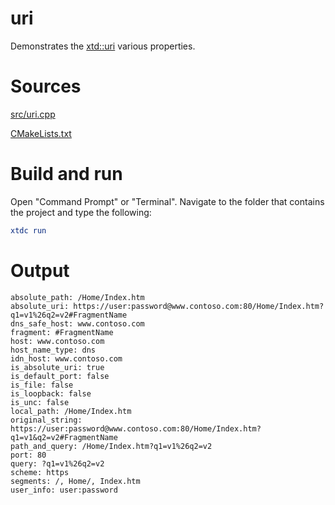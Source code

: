 # uri

Demonstrates the [xtd::uri](https://gammasoft71.github.io/xtd/reference_guides/latest/classxtd_1_1uri.html) various properties.

# Sources

[src/uri.cpp](src/uri.cpp)

[CMakeLists.txt](CMakeLists.txt)

# Build and run

Open "Command Prompt" or "Terminal". Navigate to the folder that contains the project and type the following:

```cmake
xtdc run
```

# Output

```
absolute_path: /Home/Index.htm
absolute_uri: https://user:password@www.contoso.com:80/Home/Index.htm?q1=v1%26q2=v2#FragmentName
dns_safe_host: www.contoso.com
fragment: #FragmentName
host: www.contoso.com
host_name_type: dns
idn_host: www.contoso.com
is_absolute_uri: true
is_default_port: false
is_file: false
is_loopback: false
is_unc: false
local_path: /Home/Index.htm
original_string: https://user:password@www.contoso.com:80/Home/Index.htm?q1=v1&q2=v2#FragmentName
path_and_query: /Home/Index.htm?q1=v1%26q2=v2
port: 80
query: ?q1=v1%26q2=v2
scheme: https
segments: /, Home/, Index.htm
user_info: user:password
```
